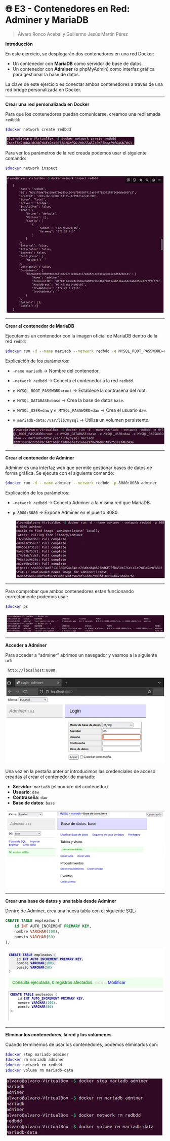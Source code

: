 # 🌐 E3 - Contenedores en Red: Adminer y MariaDB

> Álvaro Ronco Acebal y Guillermo Jesús Martín Pérez 

**Introducción**

En este ejercicio, se desplegarán dos contenedores en una red Docker:

- Un contenedor con **MariaDB** como servidor de base de datos.
- Un contenedor con **Adminer** (o phpMyAdmin) como interfaz gráfica para gestionar la base de datos.

La clave de este ejercicio es conectar ambos contenedores a través de una red bridge personalizada en Docker.

------

**Crear una red personalizada en Docker**

Para que los contenedores puedan comunicarse, creamos una redllamada `redbdd`:

```bash
$docker network create redbdd
```

![image-20250213092110103](./contenedoresRed.assets/image-20250213092110103.png)

Para ver los parámetros de la red creada podemos usar el siguiente comando:

```bash
$docker network inspect
```
![image-20250213092253879](./contenedoresRed.assets/image-20250213092253879.png)

------

**Crear el contenedor de MariaDB**

Ejecutamos un contenedor con la imagen oficial de MariaDB dentro de la red `redbd`:

```bash
$docker run -d --name mariadb --network redbdd -e MYSQL_ROOT_PASSWORD=root -e MYSQL_DATABASE=base -e MYSQL_USER=daw -e MYSQL_PASSWORD=daw -v mariadb-data:/var/lib/mysql mariadb
```

Explicación de los parámetros:

- `-name mariadb` → Nombre del contenedor.

- `-network redbdd` → Conecta el contenedor a la red `redbdd`.

- `e MYSQL_ROOT_PASSWORD=root` → Establece la contraseña del root.

- `e MYSQL_DATABASE=base` → Crea la base de datos `base`.

- `e MYSQL_USER=daw` y `e MYSQL_PASSWORD=daw` → Crea el usuario `daw`.

- `v mariadb-data:/var/lib/mysql` → Utiliza un volumen persistente.

  ![image-20250213092549197](./contenedoresRed.assets/image-20250213092549197.png)

------

**Crear el contenedor de Adminer**

Adminer es una interfaz web que permite gestionar bases de datos de forma gráfica. Se ejecuta con el siguiente comando:

```bash
$docker run -d --name adminer --network redbdd -p 8080:8080 adminer
```

Explicación de los parámetros:

- `-network redbdd` → Conecta Adminer a la misma red que MariaDB.

- `p 8080:8080` → Expone Adminer en el puerto 8080.

  ![image-20250213092608535](./contenedoresRed.assets/image-20250213092608535.png)

------

Para comprobar que ambos contenedores estan funcionando correctamente podemos usar:

```bash
$docker ps
```

![image-20250213092639876](./contenedoresRed.assets/image-20250213092639876.png)

------

**Acceder a Adminer**

Para acceder a “adminer” abrimos un navegador y vasmos a la siguiente url:

```
 http://localhost:8080
```

![image-20250213092701805](./contenedoresRed.assets/image-20250213092701805.png)

Una vez en la pestaña anterior introducimos las credenciales de acceso creadas al crear el contenedor de mariadb:

- **Servidor**: `mariadb` (el nombre del contenedor)
- **Usuario**: `daw`
- **Contraseña**: `daw`
- **Base de datos**: `base`

![image-20250213092718028](./contenedoresRed.assets/image-20250213092718028.png)

------

**Crear una base de datos y una tabla desde Adminer**

Dentro de Adminer, crea una nueva tabla con el siguiente SQL:

```sql
CREATE TABLE empleados (
    id INT AUTO_INCREMENT PRIMARY KEY,
    nombre VARCHAR(100),
    puesto VARCHAR(50)
);
```

![image-20250213092734369](./contenedoresRed.assets/image-20250213092734369.png)

------

**Eliminar los contenedores, la red y los volúmenes**

Cuando terminemos de usar los contenedores, podemos eliminarlos con:

```bash
$docker stop mariadb adminer
$docker rm mariadb adminer
$docker network rm redbdd
$docker volume rm mariadb-data
```

![image-20250213092748908](./contenedoresRed.assets/image-20250213092748908.png)